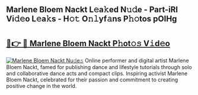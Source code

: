 ## Marlene Bloem Nackt L𝚎a𝚔ed N𝚞𝚍e - Part-iRI Vi𝚍𝚎o L𝚎a𝚔s - H𝚘𝚝 O𝚗𝚕yf𝚊ns P𝚑𝚘tos pOIHg

# <h2><a href="http://kfc4ig5.oniu.top/?m=Marlene+Bloem+Nackt">🔗👉 🔴 Marlene Bloem Nackt P𝚑ot𝚘𝚜 V𝚒d𝚎o</a></h2>

[![Marlene Bloem Nackt Nu𝚍e𝚜](https://i.imgur.com/0qMVB7G.gif)](http://kfc4ig5.oniu.top/?m=Marlene+Bloem+Nackt)
Online performer and digital artist Marlene Bloem Nackt, famed for publishing dance and lifestyle tutorials through solo and collaborative dance acts and compact clips. Inspiring activist Marlene Bloem Nackt, celebrated for their passion and commitment to creating positive change in the world.  
